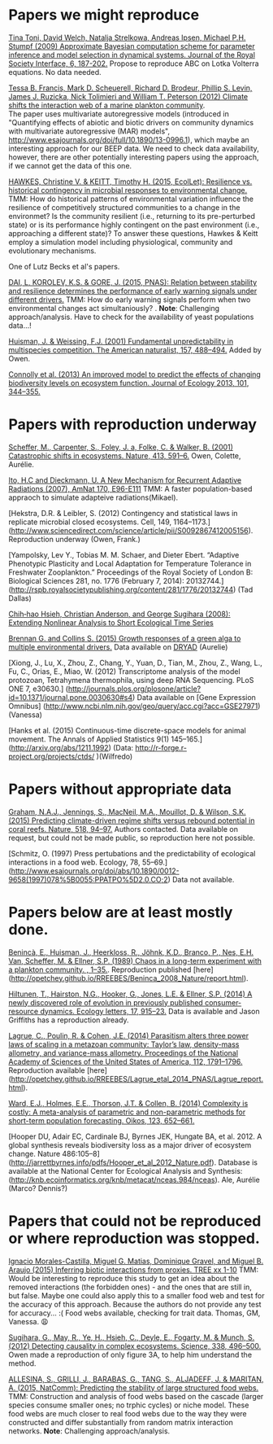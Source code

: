 # Papers we might reproduce

[Tina Toni, David Welch, Natalja Strelkowa, Andreas Ipsen, Michael P.H. Stumpf (2009) Approximate Bayesian computation scheme for parameter inference and model selection in dynamical systems. Journal of the Royal Society Interface, 6, 187-202.](http://rsif.royalsocietypublishing.org/content/6/31/187) Propose to reproduce ABC on Lotka Volterra equations. No data needed.



[Tessa B. Francis, Mark D. Scheuerell, Richard D. Brodeur, Phillip S. Levin, James J. Ruzicka, Nick Tolimieri and William T. Peterson (2012) Climate shifts the interaction web of a marine plankton community](http://onlinelibrary.wiley.com/doi/10.1111/j.1365-2486.2012.02702.x/abstract).     
The paper uses multivariate autoregressive models (introduced in "Quantifying effects of abiotic and biotic drivers on community dynamics with multivariate autoregressive (MAR) models", http://www.esajournals.org/doi/full/10.1890/13-0996.1), which maybe an interesting approach for our BEEP data. We need to check data availability, however, there are other potentially interesting papers using the approach, if we cannot get the data of this one.

[HAWKES, Christine V. & KEITT, Timothy H. (2015, EcolLet): Resilience vs. historical contingency in microbial responses to environmental change.](http://onlinelibrary.wiley.com/doi/10.1111/ele.12451/full)
TMM: How do historical patterns of environmental variation influence the resilience of competitively structured communities to a change in the environmet? Is the community resilient (i.e., returning to its pre-perturbed state) or is its performance highly contingent on the past environment (i.e., approaching a different state)? To answer these questions, Hawkes & Keitt employ a simulation model including physiological, community and evolutionary mechanisms.

One of Lutz Becks et al's papers.

[DAI, L, KOROLEV, K.S. & GORE, J. (2015, PNAS): Relation between stability and resilience determines the performance of early warning signals under different drivers.](http://www.pnas.org/content/112/32/10056.short)
TMM: How do early warning signals perform when two environmental changes act simultaniously? . **Note**: Challenging approach/analysis. Have to check for the availability of yeast populations data...!

[Huisman, J. & Weissing, F.J. (2001) Fundamental unpredictability in multispecies competition. The American naturalist, 157, 488–494.](http://www.jstor.org/stable/10.1086/319929?seq=1) Added by Owen.

[Connolly et al. (2013) An improved model to predict the effects of changing biodiversity levels on ecosystem function. Journal of Ecology 2013, 101, 344–355.](http://onlinelibrary.wiley.com/doi/10.1111/1365-2745.12052/abstract) 


# Papers with reproduction underway

[Scheffer, M., Carpenter, S., Foley, J. a, Folke, C. & Walker, B. (2001) Catastrophic shifts in ecosystems. Nature, 413, 591–6.](http://www.nature.com/nature/journal/v413/n6856/full/413591a0.html) Owen, Colette, Aurélie.

[Ito, H.C and Dieckmann, U. A New Mechanism for Recurrent Adaptive Radiations (2007), AmNat 170, E96-E111](http://www.iiasa.ac.at/~dieckman/reprints/ItoDieckmann2007.pdf) TMM: A faster population-based appraoch to simulate adapteive radiations(Mikael).

[Hekstra, D.R. & Leibler, S. (2012) Contingency and statistical laws in replicate microbial closed ecosystems. Cell, 149, 1164–1173.] (http://www.sciencedirect.com/science/article/pii/S0092867412005156). Reproduction underway (Owen, Frank.)

[Yampolsky, Lev Y., Tobias M. M. Schaer, and Dieter Ebert. “Adaptive Phenotypic Plasticity and Local Adaptation for Temperature Tolerance in Freshwater Zooplankton.” Proceedings of the Royal Society of London B: Biological Sciences 281, no. 1776 (February 7, 2014): 20132744.] (http://rspb.royalsocietypublishing.org/content/281/1776/20132744) (Tad Dallas)

[Chih‐hao Hsieh, Christian Anderson, and George Sugihara (2008): Extending Nonlinear Analysis to Short Ecological Time Series](http://www.jstor.org/stable/full/10.1086/524202c)

[Brennan G. and Collins S. (2015) Growth responses of a green alga to multiple environmental drivers.](http://www.nature.com/nclimate/journal/v5/n9/pdf/nclimate2682.pdf) Data available on [DRYAD](http://datadryad.org/resource/doi:10.5061/dryad.jt1fb) (Aurelie)

[Xiong, J., Lu, X., Zhou, Z., Chang, Y., Yuan, D., Tian, M., Zhou, Z., Wang, L., Fu, C., Orias, E., Miao, W. (2012) Transcriptome analysis of the model protozoan, Tetrahymena thermophila, using deep RNA Sequencing. PLoS ONE 7, e30630.]  (http://journals.plos.org/plosone/article?id=10.1371/journal.pone.0030630#s4) Data available on [Gene Expression Omnibus] (http://www.ncbi.nlm.nih.gov/geo/query/acc.cgi?acc=GSE27971)(Vanessa)

[Hanks et al. (2015) Continuous-time discrete-space models for animal movement. The Annals of Applied Statistics 9(1) 145–165.] (http://arxiv.org/abs/1211.1992) (Data: http://r-forge.r-project.org/projects/ctds/ )(Wilfredo)


# Papers without appropriate data

[Graham, N.A.J., Jennings, S., MacNeil, M.A., Mouillot, D. & Wilson, S.K. (2015) Predicting climate-driven regime shifts versus rebound potential in coral reefs. Nature, 518, 94–97.](http://www.nature.com/nature/journal/v518/n7537/full/nature14140.html)  Authors contacted. Data available on request, but could not be made public, so reproduction here not possible.

[Schmitz, O. (1997) Press pertubations and the predictability of ecological interactions in a food web. Ecology, 78, 55–69.] (http://www.esajournals.org/doi/abs/10.1890/0012-9658(1997)078%5B0055:PPATPO%5D2.0.CO;2) Data not available.


# Papers below are at least mostly done.

[Benincà, E., Huisman, J., Heerkloss, R., Jöhnk, K.D., Branco, P., Nes, E.H. Van, Scheffer, M. & Ellner, S.P. (1989) Chaos in a long-term experiment with a plankton community. , 1–35.](http://www.nature.com/nature/journal/v451/n7180/abs/nature06512.html). Reproduction published [here] (http://opetchey.github.io/RREEBES/Beninca_2008_Nature/report.html).

[Hiltunen, T., Hairston, N.G., Hooker, G., Jones, L.E. & Ellner, S.P. (2014) A newly discovered role of evolution in previously published consumer-resource dynamics. Ecology letters, 17, 915–23.](http://onlinelibrary.wiley.com/doi/10.1111/ele.12291/abstract)  Data is available and Jason Griffiths has a reproduction already.

[Lagrue, C., Poulin, R. & Cohen, J.E. (2014) Parasitism alters three power laws of scaling in a metazoan community: Taylor’s law, density-mass allometry, and variance-mass allometry. Proceedings of the National Academy of Sciences of the United States of America, 112, 1791–1796.](http://www.pnas.org/content/112/6/1791) Reproduction available [here] (http://opetchey.github.io/RREEBES/Lagrue_etal_2014_PNAS/Lagrue_report.html).

[Ward, E.J., Holmes, E.E., Thorson, J.T. & Collen, B. (2014) Complexity is costly: A meta-analysis of parametric and non-parametric methods for short-term population forecasting. Oikos, 123, 652–661.](http://onlinelibrary.wiley.com/doi/10.1111/j.1600-0706.2014.00916.x/abstract)

[Hooper DU, Adair EC, Cardinale BJ, Byrnes JEK, Hungate BA, et al. 2012. A global synthesis reveals biodiversity loss as a major driver of ecosystem change. Nature 486:105–8] (http://jarrettbyrnes.info/pdfs/Hooper_et_al_2012_Nature.pdf). Database is available at the National Center for Ecological Analysis and Synthesis: (http://knb.ecoinformatics.org/knb/metacat/nceas.984/nceas). Ale, Aurélie (Marco? Dennis?)


# Papers that could not be reproduced or where reproduction was stopped.

[Ignacio Morales-Castilla, Miguel G. Matias, Dominique Gravel, and Miguel B. Araujo (2015) Inferring biotic interactions from proxies. TREE xx 1-10](http://www.sciencedirect.com/science/article/pii/S0169534715000774) TMM: Would be interesting to reproduce this study to get an idea about the removed interactions (the forbidden ones) - and the ones that are still in, but false. Maybe one could also apply this to a smaller food web and test for the accuracy of this approach. Because the authors do not provide any test for accuracy... :( Food webs available, checking for trait data. Thomas, GM, Vanessa. :weary:

[Sugihara, G., May, R., Ye, H., Hsieh, C., Deyle, E., Fogarty, M. & Munch, S. (2012) Detecting causality in complex ecosystems. Science, 338, 496–500.](http://science.sciencemag.org/content/338/6106/496.abstract) Owen made a reproduction of only figure 3A, to help him understand the method.

[ALLESINA, S., GRILLI, J., BARABAS, G., TANG, S., ALJADEFF, J. & MARITAN, A. (2015, NatComm): Predicting the stability of large structured food webs.](http://www.nature.com/ncomms/2015/150722/ncomms8842/full/ncomms8842.html?WT.ec_id=NCOMMS-20150729&spMailingID=49200939&spUserID=ODkwMTM2NjQyNgS2&spJobID=723804686&spReportId=NzIzODA0Njg2S0)
TMM: Construction and analysis of food webs based on the cascade (larger species consume smaller ones; no trphic cycles) or niche model. These food webs are much closer to real food webs due to the way they were constructed and differ substantially from random matrix interaction networks. **Note**: Challenging approach/analysis.
